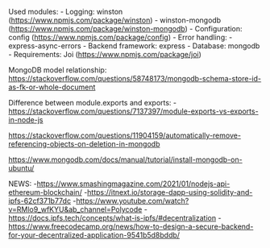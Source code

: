 Used modules:
    - Logging: winston (https://www.npmjs.com/package/winston)
        - winston-mongodb (https://www.npmjs.com/package/winston-mongodb)
    - Configuration: config (https://www.npmjs.com/package/config)
    - Error handling:
        - express-async-errors
    - Backend framework: express
    - Database: mongodb
    - Requirements: Joi (https://www.npmjs.com/package/joi)

MongoDB model relationship: https://stackoverflow.com/questions/58748173/mongodb-schema-store-id-as-fk-or-whole-document

Difference between module.exports and exports:
    -https://stackoverflow.com/questions/7137397/module-exports-vs-exports-in-node-js

https://stackoverflow.com/questions/11904159/automatically-remove-referencing-objects-on-deletion-in-mongodb

https://www.mongodb.com/docs/manual/tutorial/install-mongodb-on-ubuntu/

NEWS: 
-https://www.smashingmagazine.com/2021/01/nodejs-api-ethereum-blockchain/
-https://itnext.io/storage-dapp-using-solidity-and-ipfs-62cf371b77dc
-https://www.youtube.com/watch?v=RMlo9_wfKYU&ab_channel=Polycode
-https://docs.ipfs.tech/concepts/what-is-ipfs/#decentralization
-https://www.freecodecamp.org/news/how-to-design-a-secure-backend-for-your-decentralized-application-9541b5d8bddb/
